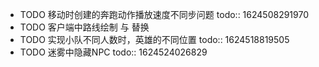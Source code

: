 - TODO 移动时创建的奔跑动作播放速度不同步问题
  todo:: 1624508291970
- TODO 客户端中路线绘制 与 替换
- TODO 实现小队不同人数时，英雄的不同位置
  todo:: 1624518819505
- TODO 迷雾中隐藏NPC
  todo:: 1624524026829